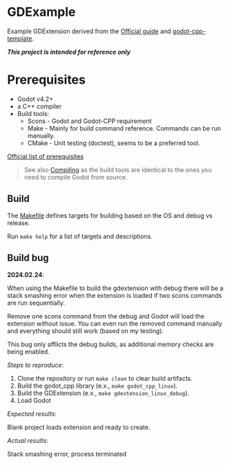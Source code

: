 # GDExample

Example GDExtension derived from the [Official guide](https://docs.godotengine.org/en/stable/tutorials/scripting/gdextension/) and [godot-cpp-template](https://github.com/godotengine/godot-cpp-template).

***This project is intended for reference only***

# Prerequisites

* Godot v4.2+
* a C++ compiler
* Build tools:
  * Scons - Godot and Godot-CPP requirement
  * Make - Mainly for build command reference.  Commands can be run manually.
  * CMake - Unit testing (doctest), seems to be a preferred tool.

[Official list of prerequisites](https://docs.godotengine.org/en/stable/tutorials/scripting/gdextension/gdextension_cpp_example.html#setting-up-the-project)

> See also [Compiling](https://docs.godotengine.org/en/stable/contributing/development/compiling/index.html#toc-devel-compiling) as the build tools are identical to the ones you need to compile Godot from source.

## Build

The [Makefile](Makefile) defines targets for building based on the OS and debug vs release.

Run `make help` for a list of targets and descriptions.

## Build bug

__2024.02.24__:

When using the Makefile to build the gdextension with debug there will be a stack smashing error when the extension is loaded if two scons commands are run sequentially.

Remove one scons command from the debug and Godot will load the extension without issue.  You can even run the removed command manually and everything should still work (based on my testing).

This bug only afflicts the debug builds, as additional memory checks are being enabled.

_Steps to reproduce_:

1. Clone the repository or run `make clean` to clear build artifacts.
2. Build the godot_cpp library (e.x., `make godot_cpp_linux`).
3. Build the GDExtension (e.x., `make gdextension_linux_debug`).
4. Load Godot

_Expected results_:

Blank project loads extension and ready to create.

_Actual results_:

Stack smashing error, process terminated
